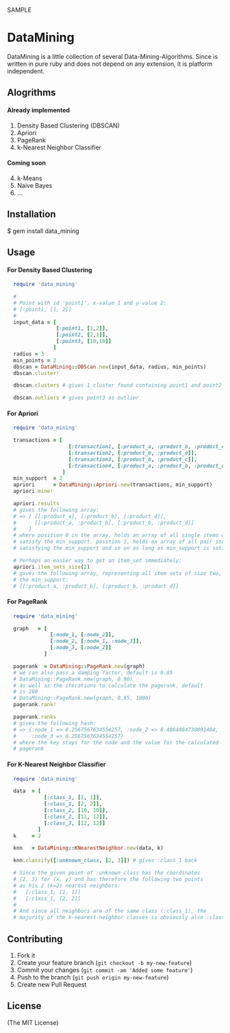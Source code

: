 SAMPLE


# DataMining

DataMining is a little collection of several Data-Mining-Algorithms.
Since is written in pure ruby and does not depend on any extension,
it is platform independent.

## Alogrithms

#### Already implemented
1. Density Based Clustering (DBSCAN)
2. Apriori
3. PageRank
4. k-Nearest Neighbor Classifier

#### Coming soon
4. k-Means
5. Naive Bayes
6. ...

## Installation

  $ gem install data_mining

## Usage

#### For Density Based Clustering

```ruby
  require 'data_mining'

  #
  # Point with id 'point1', x-value 1 and y-value 2:
  # [:point1, [1, 2]]
  #
  input_data = [
                [:point1, [1,2]],
                [:point2, [2,1]],
                [:point3, [10,10]]
               ]
  radius = 3
  min_points = 2
  dbscan = DataMining::DBScan.new(input_data, radius, min_points)
  dbscan.cluster!

  dbscan.clusters # gives 1 cluster found containing point1 and point2

  dbscan.outliers # gives point3 as outlier
```

#### For Apriori

```ruby
  require 'data_mining'

  transactions = [
                    [:transaction1, [:product_a, :product_b, :product_e]],
                    [:transaction2, [:product_b, :product_d]],
                    [:transaction3, [:product_b, :product_c]],
                    [:transaction4, [:product_a, :product_b, :product_d]]
                  ]
  min_support  = 2
  apriori      = DataMining::Apriori.new(transactions, min_support)
  apriori.mine!

  apriori.results
  # gives the following array:
  # => [ [[:product_a], [:product_b], [:product_d]],
  #      [[:product_a, :product_b], [:product_b, :product_d]]
  #    ]
  # where position 0 in the array, holds an array of all single items which
  # satisfy the min_support. position 1, holds an array of all pair items
  # satisfying the min_support and so on as long as min_support is satisified.

  # Perhaps an easier way to get an item_set immediately:
  apriori.item_sets_size(2)
  # gives the following array, representing all item sets of size two, satisfying
  # the min_support:
  # [[:product_a, :product_b], [:product_b, :product_d]]
```

#### For PageRank

```ruby
  require 'data_mining'

  graph   = [
              [:node_1, [:node_2]],
              [:node_2, [:node_1, :node_3]],
              [:node_3, [:node_2]]
            ]

  pagerank  = DataMining::PageRank.new(graph)
  # we can also pass a damping factor, default is 0.85
  # DataMining::PageRank.new(graph, 0.90)
  # as well as the iterations to calculate the pagerank, default
  # is 100
  # DataMining::PageRank.new(graph, 0.85, 1000)
  pagerank.rank!

  pagerank.ranks
  # gives the following hash:
  # => {:node_1 => 0.2567567634554257, :node_2 => 0.4864864730891484,
  #     :node_3 => 0.2567567634554257}
  # where the key stays for the node and the value for the calculated
  # pagerank
```

#### For K-Nearest Neighbor Classifier

```ruby
  require 'data_mining'

  data  = [
            [:class_1, [1, 1]],
            [:class_1, [2, 2]],
            [:class_2, [10, 10]],
            [:class_2, [11, 12]],
            [:class_3, [12, 12]]
          ]
  k     = 2

  knn   = DataMining::KNearestNeighbor.new(data, k)

  knn.classify([:unknown_class, [2, 3]]) # gives :class_1 back

  # Since the given point of :unknown_class has the coordinates
  # (2, 3) for (x, y) and has therefore the following two points
  # as his 2 (k=2) nearest neighbors:
  #   [:class_1, [1, 1]]
  #   [:class_1, [2, 2]]
  #
  # And since all neighbors are of the same class (:class_1), the
  # majority of the k-nearest-neighbor classes is obviously also :class_1
```

## Contributing

1. Fork it
2. Create your feature branch (`git checkout -b my-new-feature`)
3. Commit your changes (`git commit -am 'Added some feature'`)
4. Push to the branch (`git push origin my-new-feature`)
5. Create new Pull Request

## License

(The MIT License)

